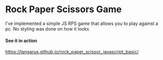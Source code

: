 # Rock Paper Scissors Game
I've implemented a simple JS RPS game that allows you to play against a pc. No styling was done on how it looks

#### See it in action
https://langarus.github.io/rock_paper_scissor_javascript_basic/
